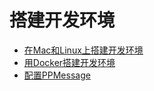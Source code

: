 # 搭建开发环境

* [在Mac和Linux上搭建开发环境](./set-up-ppmessage.md)
* [用Docker搭建开发环境](./set-up-ppmessage-with-docker.md)
* [配置PPMessage](./config-ppmessage.md)
